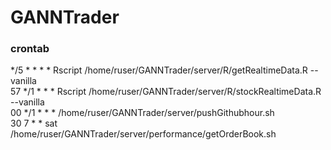 # GANNTrader

### crontab
*/5 * * * * Rscript /home/ruser/GANNTrader/server/R/getRealtimeData.R --vanilla  
57 */1 * * * Rscript /home/ruser/GANNTrader/server/R/stockRealtimeData.R --vanilla  
00 */1 * * * /home/ruser/GANNTrader/server/pushGithubhour.sh  
30 7 * * sat /home/ruser/GANNTrader/server/performance/getOrderBook.sh 
